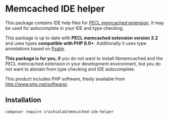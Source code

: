 # Memcached IDE helper

This package contains IDE help files for [PECL memcached extension](https://github.com/php-memcached-dev/php-memcached/). It may be used for autocomplete in your IDE and type checking. 

This package is up to date with **PECL memcached extension version 3.2** and uses types **compatible with PHP 8.0+**. Additionally it uses type annotations based on [Psalm](https://psalm.dev/).

**This package is for you, if** you do not want to install libmemcached and the PECL memcached extension in your development environment, but you do not want to abstain from type checking and IDE autocomplete.

This product includes PHP software, freely available from <http://www.php.net/software/>.

## Installation

```bash
composer require cracksalad/memcached-ide-helper
```